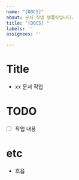 ```yaml
---
name: "[DOCS]"
about: 문서 작업 템플릿입니다.
title: "[DOCS] "
labels: ''
assignees: ''

---
```


# Title

- xx 문서 작업

# TODO

- [ ] 작업 내용

# etc

- 흐읍
